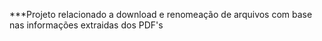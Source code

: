 ***Projeto relacionado a download e renomeação de arquivos com base nas informações extraidas
dos PDF's


